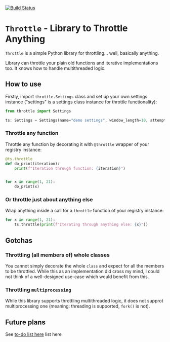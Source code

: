 [![Build Status](https://dev.azure.com/casastorta/vkrivokuca/_apis/build/status/casastorta.python-throttle?branchName=master)](https://dev.azure.com/casastorta/vkrivokuca/_build/latest?definitionId=1&branchName=develop)

# `Throttle` - Library to Throttle Anything

`Throttle` is a simple Python library for throttling... well, basically anything.

Library can throttle your plain old functions and iterative implementations too. It knows how to handle multithreaded
logic.

## How to use

Firstly, import `throttle.Settings` class and set up your own settings instance ("settings" is a settings class instance
for throttle functionality):

```python
from throttle import Settings

ts: Settings = Settings(name="demo settings", window_length=10, attempts=3, break_length=2000)
```

### Throttle any function

Throttle any function by decorating it with `@throttle` wrapper of your registry instance:

```python
@ts.throttle
def do_print(iteration):
    print(f"Iteration through function: {iteration}")


for x in range(1, 21):
    do_print(x)
```

### Or throttle just about anything else

Wrap anything inside a call for a `throttle` function of your registry instance:

```python
for x in range(1, 21):
    ts.throttle(print(f"Iterating through anything else: {x}"))
```

## Gotchas

### Throttling (all members of) whole classes

You cannot simply decorate the whole `class` and expect for all the members to be throttled. While this as an
implementation did cross my mind, I could not think of a well-designed use-case which would benefit from this.

### Throttling `multiprocessing`

While this library supports throttling multithreaded logic, it does not supprot multiprocessing one (meaning: threading
is supported, `fork()` is not).

## Future plans

See [to-do list here](doc/todo.md) list here
